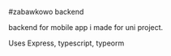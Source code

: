 #zabawkowo backend

backend for mobile app i made for uni project.

Uses Express, typescript, typeorm
